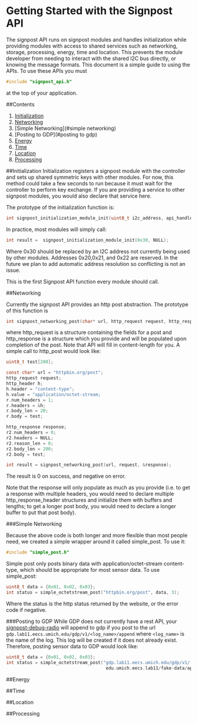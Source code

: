 Getting Started with the Signpost API
=====================================

The signpost API runs on signpost modules and handles initialization while
providing modules with access to shared services such as networking,
storage, processing, energy, time and location. This prevents the module
developer from needing to interact with the shared I2C bus directly, or
knowing the message formats. This document is a simple guide to using 
the APIs. To use these APIs you must 

```c
#include "signpost_api.h"
```

at the top of your application.

##Contents
1. [Initialization](#initialization)
2. [Networking](#networking)
3. [Simple Networking](#simple networking)
3. [Posting to GDP](#posting to gdp)
4. [Energy](#energy)
5. [Time](#time)
6. [Location](#location)
7. [Processing](#processing)

##Initialization
Initialization registers a signpost module with the controller and sets up
shared symmetric keys with other modules. For now, this method could take a few seconds to run
because it must wait for the controller to perform key
exchange. If you are providing a service to other signpost modules, you would also
declare that service here.

The prototype of the initialization function is:

```c
int signpost_initialization_module_init(uint8_t i2c_address, api_handler_t** api);
```

In practice, most modules will simply call:

```c
int result =  signpost_initialization_module_init(0x30, NULL);
```

Where 0x30 should be replaced by an I2C address not currently being used
by other modules. Addresses 0x20,0x21, and 0x22 are reserved. In the future
we plan to add automatic address resolution so conflicting is not an issue.

This is the first Signpost API function every module should call.

##Networking

Currently the signpost API provides an http post abstraction. The prototype
of this function is

```c
int signpost_networking_post(char* url, http_request request, http_response* response);
```

where http_request is a structure containing the fields for a post and
http_response is a structure which you provide and will be populated upon
completion of the post. Note that API will fill in
content-length for you. A simple call to http_post would look like:

```c
uint8_t test[200];

const char* url = "httpbin.org/post";
http_request request;
http_header h;
h.header = "content-type";
h.value = "application/octet-stream;
r.num_headers = 1;
r.headers = &h;
r.body_len = 20;
r.body = test;

http_response response;
r2.num_headers = 0;
r2.headers = NULL;
r2.reason_len = 0;
r2.body_len = 200;
r2.body = test;

int result = signpost_networking_post(url, request, &response);
```

The result is 0 on success, and negative on error.

Note that the response will only populate as much as you provide (i.e. to get
a response with multiple headers, you would need to declare multiple 
http_response_header structures and initialize them with buffers and lengths;
to get a longer post body, you would need to declare a longer buffer to put that post
body).

###Simple Networking

Because the above code is both longer and more flexible than most people need,
we created a simple wrapper around it called simple_post. To use it:

```c
#include "simple_post.h"
```

Simple post only posts binary data with application/octet-stream
content-type, which should be appropriate for most sensor data. 
To use simple_post:

```c
uint8_t data = {0x01, 0x02, 0x03};
int status = simple_octetstream_post("httpbin.org/post", data, 3);
```

Where the status is the http status returned by the website, or the error
code if negative.

###Posting to GDP
While GDP does not currently have a rest API, your 
[signpost-debug-radio](../receiver/debug_radio/)
will append to gdp if you post to the url `gdp.lab11.eecs.umich.edu/gdp/v1/<log_name>/append`
where `<log_name>` is the name of the log. This log will be created if it does
not already exist. Therefore, posting sensor data to GDP would look like:

```c
uint8_t data = {0x01, 0x02, 0x03};
int status = simple_octetstream_post("gdp.lab11.eecs.umich.edu/gdp/v1/
                                      edu.umich.eecs.lab11/fake-data/append", data, 3);
```

##Energy

##Time

##Location

##Processing


